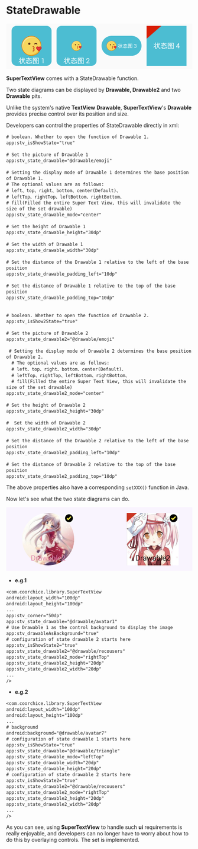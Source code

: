 # StateDrawable

![](https://raw.githubusercontent.com/chenBingX/img/master/stv/屏幕快照%202017-04-18%2008.16.22.png)

 **SuperTextView** comes with a StateDrawable function. 
 
 Two state diagrams can be displayed by **Drawable, Drawable2** and two **Drawable** pits.

  Unlike the system's native **TextView** **Drawable**, **SuperTextView**'s **Drawable** provides precise control over its position and size.  
  
  Developers can control the properties of StateDrawable directly in xml: 
  
  ```
  # boolean. Whether to open the function of Drawable 1.
  app:stv_isShowState="true"

  # Set the picture of Drawable 1
  app:stv_state_drawable="@drawable/emoji"

  # Setting the display mode of Drawable 1 determines the base position of Drawable 1.
  # The optional values ​​are as follows:
  # left、top、right、bottom、center(Default)、
  # leftTop、rightTop、leftBottom、rightBottom、
  # fill(Filled the entire Super Text View, this will invalidate the size of the set drawable)
  app:stv_state_drawable_mode="center"

  # Set the height of Drawable 1
  app:stv_state_drawable_height="30dp"

  # Set the width of Drawable 1
  app:stv_state_drawable_width="30dp"

  # Set the distance of the Drawable 1 relative to the left of the base position
  app:stv_state_drawable_padding_left="10dp"

  # Set the distance of Drawable 1 relative to the top of the base position
  app:stv_state_drawable_padding_top="10dp"


  # boolean. Whether to open the function of Drawable 2.
  app:stv_isShow2State="true"

  # Set the picture of Drawable 2
  app:stv_state_drawable2="@drawable/emoji"

   # Setting the display mode of Drawable 2 determines the base position of Drawable 2.
    # The optional values ​​are as follows:
    # left、top、right、bottom、center(Default)、
    # leftTop、rightTop、leftBottom、rightBottom、
    # fill(Filled the entire Super Text View, this will invalidate the size of the set drawable)
  app:stv_state_drawable2_mode="center"

  # Set the height of Drawable 2
  app:stv_state_drawable2_height="30dp"

  #  Set the width of Drawable 2
  app:stv_state_drawable2_width="30dp"

  # Set the distance of the Drawable 2 relative to the left of the base position
  app:stv_state_drawable2_padding_left="10dp"

  # Set the distance of Drawable 2 relative to the top of the base position
  app:stv_state_drawable2_padding_top="10dp"

  ```  
  
  The above properties also have a corresponding `setXXX()` function in Java.

  Now let's see what the two state diagrams can do.  
  
  ![](https://raw.githubusercontent.com/chenBingX/img/master/stv/屏幕快照%202017-11-16%2001.46.23.png)

  - **e.g.1**

  ```
<com.coorchice.library.SuperTextView
android:layout_width="100dp"
android:layout_height="100dp"
  ...
  app:stv_corner="50dp"
  app:stv_state_drawable="@drawable/avatar1"
  # Use Drawable 1 as the control background to display the image
  app:stv_drawableAsBackground="true"
  # configuration of state drawable 2 starts here
  app:stv_isShowState2="true"
  app:stv_state_drawable2="@drawable/recousers"
  app:stv_state_drawable2_mode="rightTop"
  app:stv_state_drawable2_height="20dp"
  app:stv_state_drawable2_width="20dp"
  ...
  />
  ```

  - **e.g.2**

  ```
<com.coorchice.library.SuperTextView
android:layout_width="100dp"
android:layout_height="100dp"
  ...
  # background
  android:background="@drawable/avatar7"
  # configuration of state drawable 1 starts here
  app:stv_isShowState="true"
  app:stv_state_drawable="@drawable/triangle"
  app:stv_state_drawable_mode="leftTop"
  app:stv_state_drawable_width="20dp"
  app:stv_state_drawable_height="20dp"
  # configuration of state drawable 2 starts here
  app:stv_isShowState2="true"
  app:stv_state_drawable2="@drawable/recousers"
  app:stv_state_drawable2_mode="rightTop"
  app:stv_state_drawable2_height="20dp"
  app:stv_state_drawable2_width="20dp"
  ...
  />
  ```
  
  As you can see, using **SuperTextView** to handle such **ui** requirements is really enjoyable, and developers can no longer have to worry about how to do this by overlaying controls. The set is implemented.


